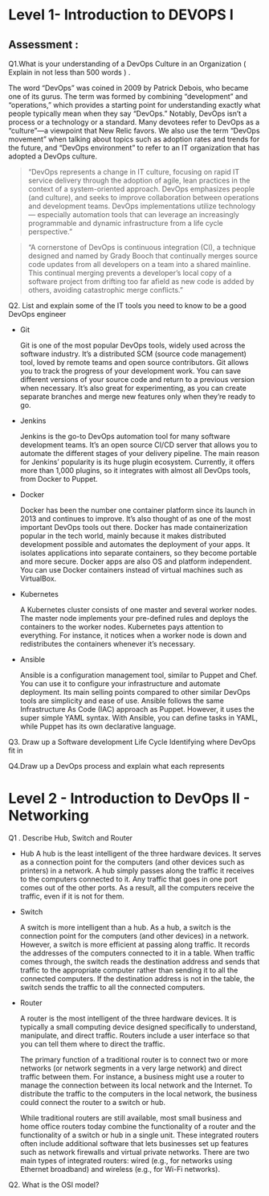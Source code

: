 # Level 1-  Introduction to DEVOPS I


## Assessment :

Q1.What is your understanding of a DevOps Culture in an Organization ( Explain in not less than 500 words ) .

The word “DevOps” was coined in 2009 by Patrick Debois, who became one of its gurus. The term was formed by combining “development” and “operations,” which provides a starting point for understanding exactly what people typically mean when they say “DevOps.” Notably, DevOps isn’t a process or a technology or a standard. Many devotees refer to DevOps as a “culture”—a viewpoint that New Relic favors. We also use the term “DevOps movement” when talking about topics such as adoption rates and trends for the future, and “DevOps environment” to refer to an IT organization that has adopted a DevOps culture.

>“DevOps represents a change in IT culture, focusing on rapid IT service delivery through the adoption of agile, lean practices in the context of a system-oriented approach. DevOps emphasizes people (and culture), and seeks to improve collaboration between operations and development teams. DevOps implementations utilize technology— especially automation tools that can leverage an increasingly programmable and dynamic infrastructure from a life cycle perspective.”

>“A cornerstone of DevOps is continuous integration (CI), a technique designed and named by Grady Booch that continually merges source code updates from all developers on a team into a shared mainline. This continual merging prevents a developer’s local copy of a software project from drifting too far afield as new code is added by others, avoiding catastrophic merge conflicts.”


Q2. List and explain some of the IT tools you need to know to be a good DevOps engineer

- Git 

    Git is one of the most popular DevOps tools, widely used across the software industry. It’s a distributed SCM (source code management) tool, loved by remote teams and open source contributors. Git allows you to track the progress of your development work. You can save different versions of your source code and return to a previous version when necessary. It’s also great for experimenting, as you can create separate branches and merge new features only when they’re ready to go.

- Jenkins

    Jenkins is the go-to DevOps automation tool for many software development teams. It’s an open source CI/CD server that allows you to automate the different stages of your delivery pipeline. The main reason for Jenkins’ popularity is its huge plugin ecosystem. Currently, it offers more than 1,000 plugins, so it integrates with almost all DevOps tools, from Docker to Puppet.
    
-  Docker

    Docker has been the number one container platform since its launch in 2013 and continues to improve. It’s also thought of as one of the most important DevOps tools out there. Docker has made containerization popular in the tech world, mainly because it makes distributed development possible and automates the deployment of your apps. It isolates applications into separate containers, so they become portable and more secure. Docker apps are also OS and platform independent. You can use Docker containers instead of virtual machines such as VirtualBox.

-  Kubernetes 

    A Kubernetes cluster consists of one master and several worker nodes. The master node implements your pre-defined rules and deploys the containers to the worker nodes. Kubernetes pays attention to everything. For instance, it notices when a worker node is down and redistributes the containers whenever it’s necessary.

- Ansible

    Ansible is a configuration management tool, similar to Puppet and Chef. You can use it to configure your infrastructure and automate deployment. Its main selling points compared to other similar DevOps tools are simplicity and ease of use. Ansible follows the same Infrastructure As Code (IAC) approach as Puppet. However, it uses the super simple YAML syntax. With Ansible, you can define tasks in YAML, while Puppet has its own declarative language.

Q3. Draw up a Software development Life Cycle Identifying where DevOps fit in 


Q4.Draw up a DevOps process and explain what each represents 


# Level 2  - Introduction to DevOps II - Networking 

Q1 . Describe Hub, Switch and Router

- Hub
    A hub is the least intelligent of the three hardware devices. It serves as a connection point for the computers (and other devices such as printers) in a network. A hub simply passes along the traffic it receives to the computers connected to it. Any traffic that goes in one port comes out of the other ports. As a result, all the computers receive the traffic, even if it is not for them.

- Switch

    A switch is more intelligent than a hub. As a hub, a switch is the connection point for the computers (and other devices) in a network. However, a switch is more efficient at passing along traffic. It records the addresses of the computers connected to it in a table. When traffic comes through, the switch reads the destination address and sends that traffic to the appropriate computer rather than sending it to all the connected computers. If the destination address is not in the table, the switch sends the traffic to all the connected computers.

- Router 

    A router is the most intelligent of the three hardware devices. It is typically a small computing device designed specifically to understand, manipulate, and direct traffic. Routers include a user interface so that you can tell them where to direct the traffic.

    The primary function of a traditional router is to connect two or more networks (or network segments in a very large network) and direct traffic between them. For instance, a business might use a router to manage the connection between its local network and the Internet. To distribute the traffic to the computers in the local network, the business could connect the router to a switch or hub.

    While traditional routers are still available, most small business and home office routers today combine the functionality of a router and the functionality of a switch or hub in a single unit. These integrated routers often include additional software that lets businesses set up features such as network firewalls and virtual private networks. There are two main types of integrated routers: wired (e.g., for networks using Ethernet broadband) and wireless (e.g., for Wi-Fi networks).

Q2. What is the OSI model? 


